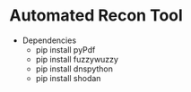 # Automated Recon Tool 

- Dependencies 
	* pip install pyPdf 
	* pip install fuzzywuzzy
	* pip install dnspython 
	* pip install shodan

